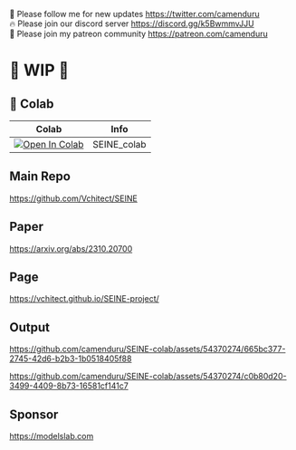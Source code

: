 🐣 Please follow me for new updates https://twitter.com/camenduru <br />
🔥 Please join our discord server https://discord.gg/k5BwmmvJJU <br />
🥳 Please join my patreon community https://patreon.com/camenduru <br />

# 🚦 WIP 🚦

## 🦒 Colab

| Colab | Info
| --- | --- |
[![Open In Colab](https://colab.research.google.com/assets/colab-badge.svg)](https://colab.research.google.com/github/camenduru/SEINE-colab/blob/main/SEINE_colab.ipynb) | SEINE_colab

## Main Repo
https://github.com/Vchitect/SEINE

## Paper
https://arxiv.org/abs/2310.20700

## Page
https://vchitect.github.io/SEINE-project/

## Output

https://github.com/camenduru/SEINE-colab/assets/54370274/665bc377-2745-42d6-b2b3-1b0518405f88

https://github.com/camenduru/SEINE-colab/assets/54370274/c0b80d20-3499-4409-8b73-16581cf141c7

## Sponsor
https://modelslab.com
